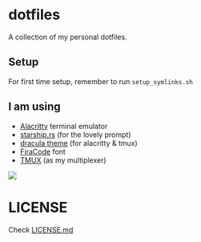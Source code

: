 # dotfiles

A collection of my personal dotfiles.

## Setup

For first time setup, remember to run `setup_symlinks.sh`

## I am using

- [Alacritty](https://alacritty.org/) terminal emulator
- [starship.rs](https://starship.rs/) (for the lovely prompt)
- [dracula theme](https://draculatheme.com/) (for alacritty & tmux)
- [FiraCode](https://github.com/tonsky/FiraCode) font
- [TMUX](https://github.com/tmux/tmux) (as my multiplexer)

![](https://devbook.jmahanta.in/s/my_terminal.png)

# LICENSE

Check [LICENSE.md](/LICENSE.md)
